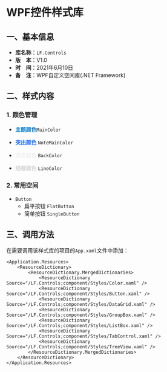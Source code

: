 # WPF控件样式库 

## 一、基本信息

-   **库名称**：`LF.Controls`
-   **版　本**：V1.0
-   **时　间**：2021年6月10日
-   **备　注**：WPF自定义空间库(.NET Framework)



## 二、样式内容

### 1. 颜色管理

- <font color='#007ACC'>**主题颜色**</font>`MainColor`

- <font color='#1D6BFF'>**突出颜色**</font> `NoteMainColor`

- <font color='#F0F0F0'>**背景颜色**</font> `BackColor`

- <font color='LightGray'>**线框颜色**</font> `LineColor`

### 2. 常用空间

-   `Button`
    -   扁平按钮 `FlatButton`
    -   简单按钮 `SingleButton`


## 三、调用方法

在需要调用该样式库的项目的`App.xaml`文件中添加：

``` xaml
<Application.Resources>
	<ResourceDictionary>
		<ResourceDictionary.MergedDictionaries>
			<ResourceDictionary Source="/LF.Controls;component/Styles/Color.xaml" />
			<ResourceDictionary Source="/LF.Controls;component/Styles/Button.xaml" />
			<ResourceDictionary Source="/LF.Controls;component/Styles/DataGrid.xaml" />
			<ResourceDictionary Source="/LF.Controls;component/Styles/GroupBox.xaml" />
			<ResourceDictionary Source="/LF.Controls;component/Styles/ListBox.xaml" />
			<ResourceDictionary Source="/LF.Controls;component/Styles/TabControl.xaml" />
			<ResourceDictionary Source="/LF.Controls;component/Styles/TreeView.xaml" />
		</ResourceDictionary.MergedDictionaries>
	</ResourceDictionary>
</Application.Resources>
```

